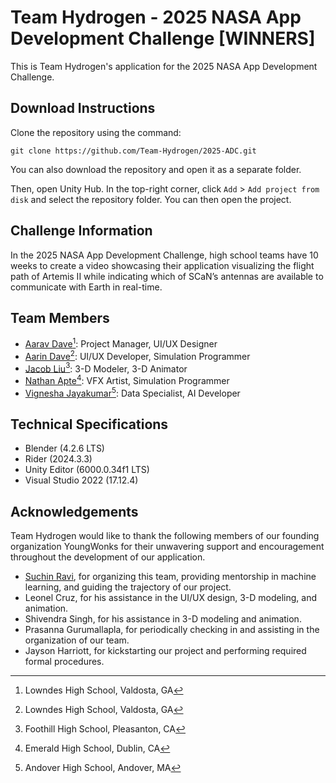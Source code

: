 # Team Hydrogen - 2025 NASA App Development Challenge [WINNERS]
This is Team Hydrogen's application for the 2025 NASA App Development Challenge.

## Download Instructions
Clone the repository using the command:
```commandline
git clone https://github.com/Team-Hydrogen/2025-ADC.git
```
You can also download the repository and open it as a separate folder.

Then, open Unity Hub. In the top-right corner, click `Add` > `Add project from disk` and select the repository folder. You can then open the project.

## Challenge Information
In the 2025 NASA App Development Challenge, high school teams have 10 weeks to create a video showcasing their application visualizing the flight path of Artemis II while indicating which of SCaN’s antennas are available to communicate with Earth in real-time.

## Team Members
- [Aarav Dave](https://github.com/aaravdave)[^1]: Project Manager, UI/UX Designer
- [Aarin Dave](https://github.com/aarindave)[^1]: UI/UX Developer, Simulation Programmer
- [Jacob Liu](https://github.com/Dancesthatbreak)[^2]: 3-D Modeler, 3-D Animator
- [Nathan Apte](https://github.com/Boomexe)[^3]: VFX Artist, Simulation Programmer
- [Vignesha Jayakumar](https://github.com/vigcode123)[^4]: Data Specialist, AI Developer

## Technical Specifications
- Blender (4.2.6 LTS)
- Rider (2024.3.3)
- Unity Editor (6000.0.34f1 LTS)
- Visual Studio 2022 (17.12.4)

## Acknowledgements
Team Hydrogen would like to thank the following members of our founding organization YoungWonks for their unwavering support and encouragement throughout the development of our application.
- [Suchin Ravi](https://github.com/wonksknowsuchin), for organizing this team, providing mentorship in machine learning, and guiding the trajectory of our project.
- Leonel Cruz, for his assistance in the UI/UX design, 3-D modeling, and animation.
- Shivendra Singh, for his assistance in 3-D modeling and animation.
- Prasanna Gurumallapla, for periodically checking in and assisting in the organization of our team.
- Jayson Harriott, for kickstarting our project and performing required formal procedures.

[^1]: Lowndes High School, Valdosta, GA
[^2]: Foothill High School, Pleasanton, CA
[^3]: Emerald High School, Dublin, CA
[^4]: Andover High School, Andover, MA
